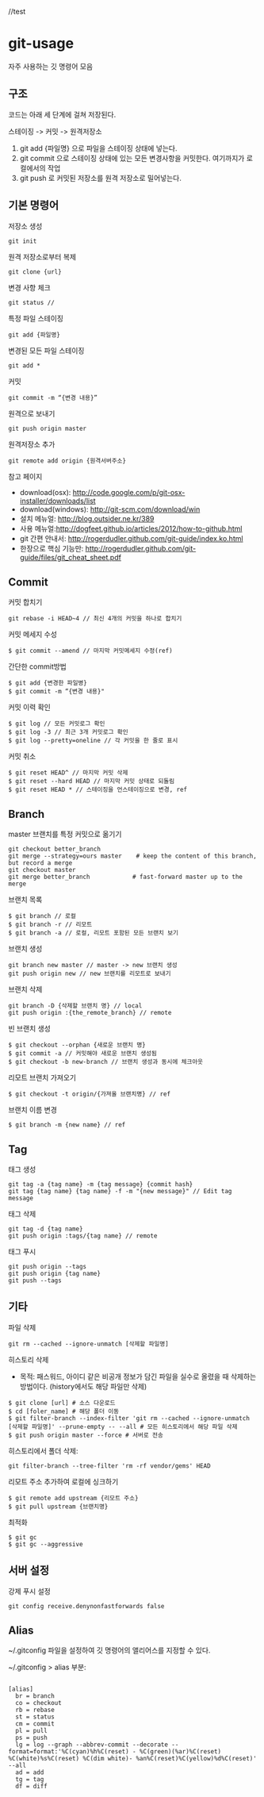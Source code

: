 //test
# git-usage
자주 사용하는 깃 명령어 모음 


## 구조 

코드는 아래 세 단계에 걸쳐 저장된다.

스테이징 -> 커밋 -> 원격저장소

1. git add {파일명} 으로 파일을 스테이징 상태에 넣는다.
2. git commit 으로 스테이징 상태에 있는 모든 변경사항을 커밋한다. 여기까지가 로컬에서의 작업
3. git push 로 커밋된 저장소를 원격 저장소로 밀어넣는다.


## 기본 명령어

저장소 생성

```
git init
```

원격 저장소로부터 복제 

```
git clone {url}
```

변경 사항 체크

```
git status // 
```

특정 파일 스테이징

```
git add {파일명} 
```

변경된 모든 파일 스테이징

```
git add * 
```

커밋

```
git commit -m “{변경 내용}” 
```

원격으로 보내기

```
git push origin master 
```

원격저장소 추가

```
git remote add origin {원격서버주소} 
```

참고 페이지

- download(osx): http://code.google.com/p/git-osx-installer/downloads/list
- download(windows): http://git-scm.com/download/win
- 설치 메뉴얼: http://blog.outsider.ne.kr/389
- 사용 메뉴얼:http://dogfeet.github.io/articles/2012/how-to-github.html
- git 간편 안내서: http://rogerdudler.github.com/git-guide/index.ko.html
- 한장으로 핵심 기능만: http://rogerdudler.github.com/git-guide/files/git_cheat_sheet.pdf


## Commit

커밋 합치기

```
git rebase -i HEAD~4 // 최신 4개의 커밋을 하나로 합치기
```

커밋 메세지 수성

```
$ git commit --amend // 마지막 커밋메세지 수정(ref)
```

간단한 commit방법

```
$ git add {변경한 파일병}
$ git commit -m “{변경 내용}"
```

커밋 이력 확인

```
$ git log // 모든 커밋로그 확인
$ git log -3 // 최근 3개 커밋로그 확인
$ git log --pretty=oneline // 각 커밋을 한 줄로 표시
```

커밋 취소

```
$ git reset HEAD^ // 마지막 커밋 삭제
$ git reset --hard HEAD // 마지막 커밋 상태로 되돌림
$ git reset HEAD * // 스테이징을 언스테이징으로 변경, ref
```


## Branch

master 브랜치를 특정 커밋으로 옮기기

```
git checkout better_branch
git merge --strategy=ours master    # keep the content of this branch, but record a merge
git checkout master
git merge better_branch            # fast-forward master up to the merge
```

브랜치 목록

```
$ git branch // 로컬
$ git branch -r // 리모트 
$ git branch -a // 로컬, 리모트 포함된 모든 브랜치 보기
```

브랜치 생성

```
git branch new master // master -> new 브랜치 생성
git push origin new // new 브랜치를 리모트로 보내기
```

브랜치 삭제

```
git branch -D {삭제할 브랜치 명} // local
git push origin :{the_remote_branch} // remote
```

빈 브랜치 생성

```
$ git checkout --orphan {새로운 브랜치 명}
$ git commit -a // 커밋해야 새로운 브랜치 생성됨
$ git checkout -b new-branch // 브랜치 생성과 동시에 체크아웃
```

리모트 브랜치 가져오기

```
$ git checkout -t origin/{가져올 브랜치명} // ref
```

브랜치 이름 변경

```
$ git branch -m {new name} // ref
```


## Tag


태그 생성

```
git tag -a {tag name} -m {tag message} {commit hash}
git tag {tag name} {tag name} -f -m "{new message}" // Edit tag message
```

태그 삭제

```
git tag -d {tag name}
git push origin :tags/{tag name} // remote
```

태그 푸시

```
git push origin --tags
git push origin {tag name}
git push --tags
```


## 기타 

파일 삭제

```
git rm --cached --ignore-unmatch [삭제할 파일명]
```

히스토리 삭제

- 목적: 패스워드, 아이디 같은 비공개 정보가 담긴 파일을 실수로 올렸을 때 삭제하는 방법이다. (history에서도 해당 파일만 삭제)

```
$ git clone [url] # 소스 다운로드
$ cd [foler_name] # 해당 폴더 이동
$ git filter-branch --index-filter 'git rm --cached --ignore-unmatch [삭제할 파일명]' --prune-empty -- --all # 모든 히스토리에서 해당 파일 삭제
$ git push origin master --force # 서버로 전송
```

히스토리에서 폴더 삭제:

```
git filter-branch --tree-filter 'rm -rf vendor/gems' HEAD
```

리모트 주소 추가하여 로컬에 싱크하기

```
$ git remote add upstream {리모트 주소}
$ git pull upstream {브랜치명}
```

최적화

```
$ git gc
$ git gc --aggressive
```

## 서버 설정

강제 푸시 설정

```
git config receive.denynonfastforwards false
```

## Alias

~/.gitconfig 파일을 설정하여 깃 명령어의 앨리어스를 지정할 수 있다.

~/.gitconfig > alias 부분:

```

[alias]
  br = branch
  co = checkout
  rb = rebase
  st = status
  cm = commit
  pl = pull
  ps = push
  lg = log --graph --abbrev-commit --decorate --format=format:'%C(cyan)%h%C(reset) - %C(green)(%ar)%C(reset)  %C(white)%s%C(reset) %C(dim white)- %an%C(reset)%C(yellow)%d%C(reset)' --all
  ad = add
  tg = tag
  df = diff 
```
